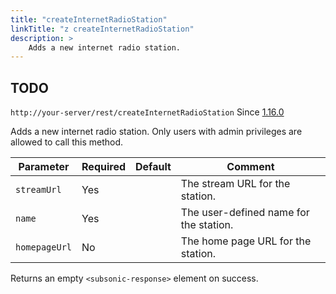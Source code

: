 ```yaml
---
title: "createInternetRadioStation"
linkTitle: "z createInternetRadioStation"
description: >
    Adds a new internet radio station.
---
```


## TODO

`http://your-server/rest/createInternetRadioStation` Since [1.16.0](../subsonic-versions)

Adds a new internet radio station. Only users with admin privileges are allowed to call this method.

| Parameter | Required | Default | Comment |
| --- | --- | --- | --- |
| `streamUrl` | Yes |     | The stream URL for the station. |
| `name` | Yes |     | The user-defined name for the station. |
| `homepageUrl` | No  |     | The home page URL for the station. |

Returns an empty `<subsonic-response>` element on success.
